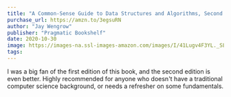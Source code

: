 ```yaml
---
title: "A Common-Sense Guide to Data Structures and Algorithms, Second Edition: Level Up Your Core Programming Skills"
purchase_url: https://amzn.to/3egsuRN
author: "Jay Wengrow"
publisher: "Pragmatic Bookshelf"
date: 2020-10-30
image: https://images-na.ssl-images-amazon.com/images/I/41Lugv4F3YL._SL75_.jpg
tags:
---
```


I was a big fan of the first edition of this book, and the second edition is even better. Highly recommended for anyone who doesn't have a traditional computer science background, or needs a refresher on some fundamentals.
